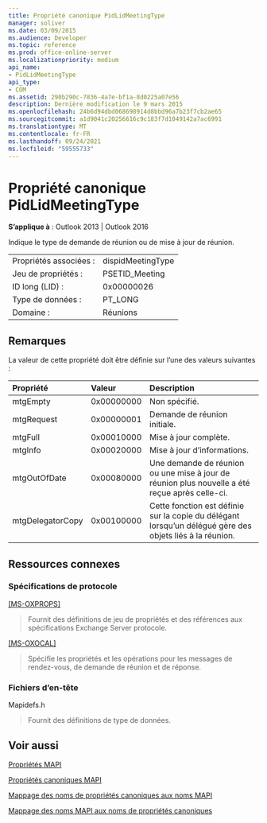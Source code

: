 ```yaml
---
title: Propriété canonique PidLidMeetingType
manager: soliver
ms.date: 03/09/2015
ms.audience: Developer
ms.topic: reference
ms.prod: office-online-server
ms.localizationpriority: medium
api_name:
- PidLidMeetingType
api_type:
- COM
ms.assetid: 290b290c-7836-4a7e-bf1a-8d0225a07e56
description: Dernière modification le 9 mars 2015
ms.openlocfilehash: 24b6d94dbd068698914d8bbd96a7b23f7cb2ae65
ms.sourcegitcommit: a1d9041c20256616c9c183f7d1049142a7ac6991
ms.translationtype: MT
ms.contentlocale: fr-FR
ms.lasthandoff: 09/24/2021
ms.locfileid: "59555733"
---
```

# <a name="pidlidmeetingtype-canonical-property"></a>Propriété canonique PidLidMeetingType

  
  
**S’applique à** : Outlook 2013 | Outlook 2016 
  
Indique le type de demande de réunion ou de mise à jour de réunion.
  
|||
|:-----|:-----|
|Propriétés associées :  <br/> |dispidMeetingType  <br/> |
|Jeu de propriétés :  <br/> |PSETID_Meeting  <br/> |
|ID long (LID) :  <br/> |0x00000026  <br/> |
|Type de données :  <br/> |PT_LONG  <br/> |
|Domaine :  <br/> |Réunions  <br/> |
   
## <a name="remarks"></a>Remarques

La valeur de cette propriété doit être définie sur l’une des valeurs suivantes :
  
|**Propriété**|**Valeur**|**Description**|
|:-----|:-----|:-----|
|mtgEmpty  <br/> |0x00000000  <br/> |Non spécifié.  <br/> |
|mtgRequest  <br/> |0x00000001  <br/> |Demande de réunion initiale.  <br/> |
|mtgFull  <br/> |0x00010000  <br/> |Mise à jour complète.  <br/> |
|mtgInfo  <br/> |0x00020000  <br/> |Mise à jour d’informations.  <br/> |
|mtgOutOfDate  <br/> |0x00080000  <br/> |Une demande de réunion ou une mise à jour de réunion plus nouvelle a été reçue après celle-ci.  <br/> |
|mtgDelegatorCopy  <br/> |0x00100000  <br/> |Cette fonction est définie sur la copie du délégant lorsqu’un délégué gère des objets liés à la réunion.  <br/> |
   
## <a name="related-resources"></a>Ressources connexes

### <a name="protocol-specifications"></a>Spécifications de protocole

[[MS-OXPROPS]](https://msdn.microsoft.com/library/f6ab1613-aefe-447d-a49c-18217230b148%28Office.15%29.aspx)
  
> Fournit des définitions de jeu de propriétés et des références aux spécifications Exchange Server protocole.
    
[[MS-OXOCAL]](https://msdn.microsoft.com/library/09861fde-c8e4-4028-9346-e7c214cfdba1%28Office.15%29.aspx)
  
> Spécifie les propriétés et les opérations pour les messages de rendez-vous, de demande de réunion et de réponse.
    
### <a name="header-files"></a>Fichiers d’en-tête

Mapidefs.h
  
> Fournit des définitions de type de données.
    
## <a name="see-also"></a>Voir aussi



[Propriétés MAPI](mapi-properties.md)
  
[Propriétés canoniques MAPI](mapi-canonical-properties.md)
  
[Mappage des noms de propriétés canoniques aux noms MAPI](mapping-canonical-property-names-to-mapi-names.md)
  
[Mappage des noms MAPI aux noms de propriétés canoniques](mapping-mapi-names-to-canonical-property-names.md)

